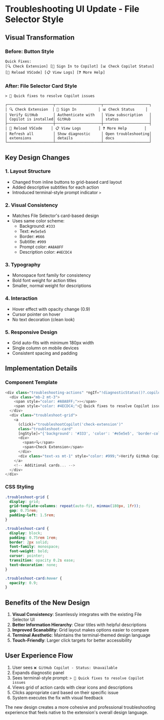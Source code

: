 # Troubleshooting UI Update - File Selector Style

## Visual Transformation

### Before: Button Style
```
Quick Fixes:
[🔍 Check Extension] [🔑 Sign In to Copilot] [📊 Check Copilot Status]
[🔄 Reload VSCode] [📋 View Logs] [❓ More Help]
```

### After: File Selector Card Style
```
> 🔧 Quick fixes to resolve Copilot issues

┌─────────────────────┬─────────────────────┬─────────────────────┐
│ 🔍 Check Extension  │ 🔑 Sign In          │ 📊 Check Status     │
│ Verify GitHub       │ Authenticate with   │ View subscription   │
│ Copilot is installed│ GitHub              │ status              │
├─────────────────────┼─────────────────────┼─────────────────────┤
│ 🔄 Reload VSCode    │ 📋 View Logs        │ ❓ More Help        │
│ Refresh all         │ Show diagnostic     │ Open troubleshooting│
│ extensions          │ details             │ docs                │
└─────────────────────┴─────────────────────┴─────────────────────┘
```

## Key Design Changes

### 1. **Layout Structure**
- Changed from inline buttons to grid-based card layout
- Added descriptive subtitles for each action
- Introduced terminal-style prompt indicator `>`

### 2. **Visual Consistency**
- Matches File Selector's card-based design
- Uses same color scheme:
  - Background: `#333`
  - Text: `#e5e5e5`
  - Border: `#666`
  - Subtitle: `#999`
  - Prompt color: `#A8A8FF`
  - Description color: `#4ECDC4`

### 3. **Typography**
- Monospace font family for consistency
- Bold font weight for action titles
- Smaller, normal weight for descriptions

### 4. **Interaction**
- Hover effect with opacity change (0.9)
- Cursor pointer on hover
- No text decoration (clean look)

### 5. **Responsive Design**
- Grid auto-fits with minimum 180px width
- Single column on mobile devices
- Consistent spacing and padding

## Implementation Details

### Component Template
```typescript
<div class="troubleshooting-actions" *ngIf="!diagnosticStatus()?.copilot?.available">
  <div class="mb-2 mt-3">
    <span style="color: #A8A8FF;">></span>
    <span style="color: #4ECDC4;">🔧 Quick fixes to resolve Copilot issues</span>
  </div>
  <div class="troubleshoot-grid">
    <a 
      (click)="troubleshootCopilot('check-extension')"
      class="troubleshoot-card"
      [ngStyle]="{'background': '#333', 'color': '#e5e5e5', 'border-color': '#666'}">
      <div>
        <span>🔍</span>
        <span>Check Extension</span>
      </div>
      <div class="text-xs mt-1" style="color: #999;">Verify GitHub Copilot is installed</div>
    </a>
    <!-- Additional cards... -->
  </div>
</div>
```

### CSS Styling
```css
.troubleshoot-grid {
  display: grid;
  grid-template-columns: repeat(auto-fit, minmax(180px, 1fr));
  gap: 0.75rem;
  padding-left: 1.5rem;
}

.troubleshoot-card {
  display: block;
  padding: 0.75rem 1rem;
  border: 2px solid;
  font-family: monospace;
  font-weight: bold;
  cursor: pointer;
  transition: opacity 0.2s ease;
  text-decoration: none;
}

.troubleshoot-card:hover {
  opacity: 0.9;
}
```

## Benefits of the New Design

1. **Visual Consistency**: Seamlessly integrates with the existing File Selector UI
2. **Better Information Hierarchy**: Clear titles with helpful descriptions
3. **Improved Scanability**: Grid layout makes options easier to compare
4. **Terminal Aesthetic**: Maintains the terminal-themed design language
5. **Touch-Friendly**: Larger click targets for better accessibility

## User Experience Flow

1. User sees `❌ GitHub Copilot - Status: Unavailable`
2. Expands diagnostic panel
3. Sees terminal-style prompt: `> 🔧 Quick fixes to resolve Copilot issues`
4. Views grid of action cards with clear icons and descriptions
5. Clicks appropriate card based on their specific issue
6. System executes the fix with visual feedback

The new design creates a more cohesive and professional troubleshooting experience that feels native to the extension's overall design language.